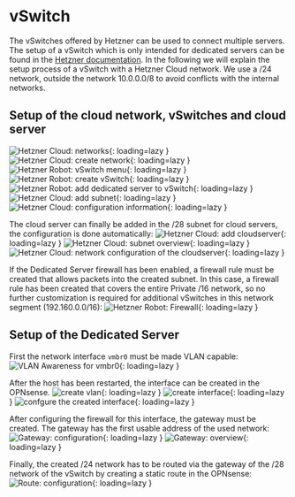 # vSwitch
The vSwitches offered by Hetzner can be used to connect multiple servers. The setup of a vSwitch which is only intended for dedicated servers can be found in the [Hetzner documentation](https://docs.hetzner.com/de/robot/dedicated-server/network/vswitch/). In the following we will explain the setup process of a vSwitch with a Hetzner Cloud network. We use a /24 network, outside the network 10.0.0.0/8 to avoid conflicts with the internal networks.

## Setup of the cloud network, vSwitches and cloud server
![Hetzner Cloud: networks](../img/setup/vswitch/vswitch_create1.png?raw=true){: loading=lazy }
![Hetzner Cloud: create network](../img/setup/vswitch/vswitch_create2.png?raw=true){: loading=lazy }
![Hetzner Robot: vSwitch menu](../img/setup/vswitch/vswitch_create3.png?raw=true){: loading=lazy }
![Hetzner Robot: create vSwitch](../img/setup/vswitch/vswitch_create4.png?raw=true){: loading=lazy }
![Hetzner Robot: add dedicated server to vSwitch](../img/setup/vswitch/vswitch_create5.png?raw=true){: loading=lazy }
![Hetzner Cloud: add subnet](../img/setup/vswitch/vswitch_create5.png?raw=true){: loading=lazy }
![Hetzner Cloud: configuration information](../img/setup/vswitch/vswitch_create6.png?raw=true){: loading=lazy }

The cloud server can finally be added in the /28 subnet for cloud servers, the configuration is done automatically:
![Hetzner Cloud: add cloudserver](../img/setup/vswitch/vswitch_create7.png?raw=true){: loading=lazy }
![Hetzner Cloud: subnet overview](../img/setup/vswitch/vswitch_create8.png?raw=true){: loading=lazy }
![Hetzner Cloud: network configuration of the cloudserver](../img/setup/vswitch/vswitch_cloudserver.png?raw=true){: loading=lazy }

If the Dedicated Server firewall has been enabled, a firewall rule must be created that allows packets into the created subnet. In this case, a firewall rule has been created that covers the entire Private /16 network, so no further customization is required for additional vSwitches in this network segment (192.160.0.0/16):
![Hetzner Robot: Firewall](../img/setup/vswitch/vswitch_firewall.png?raw=true){: loading=lazy }

## Setup of the Dedicated Server
First the network interface `vmbr0` must be made VLAN capable:
![VLAN Awareness for `vmbr0`](../img/setup/vswitch/vswitch_pve_vlan_aware.png?raw=true){: loading=lazy }

After the host has been restarted, the interface can be created in the OPNsense.
![create vlan](../img/setup/vswitch/vswitch_opnsense_interface1.png?raw=true){: loading=lazy }
![create interface](../img/setup/vswitch/vswitch_opnsense_interface2.png?raw=true){: loading=lazy }
![confgure the created interface](../img/setup/vswitch/vswitch_opnsense_interface3.png?raw=true){: loading=lazy }

After configuring the firewall for this interface, the gateway must be created. The gateway has the first usable address of the used network:
![Gateway: configuration](../img/setup/vswitch/vswitch_opnsense_gateway1.png?raw=true){: loading=lazy }
![Gateway: overview](../img/setup/vswitch/vswitch_opnsense_gateway2.png?raw=true){: loading=lazy }

Finally, the created /24 network has to be routed via the gateway of the /28 network of the vSwitch by creating a static route in the OPNsense:
![Route: configuration](../img/setup/vswitch/vswitch_opnsense_route.png?raw=true){: loading=lazy }
